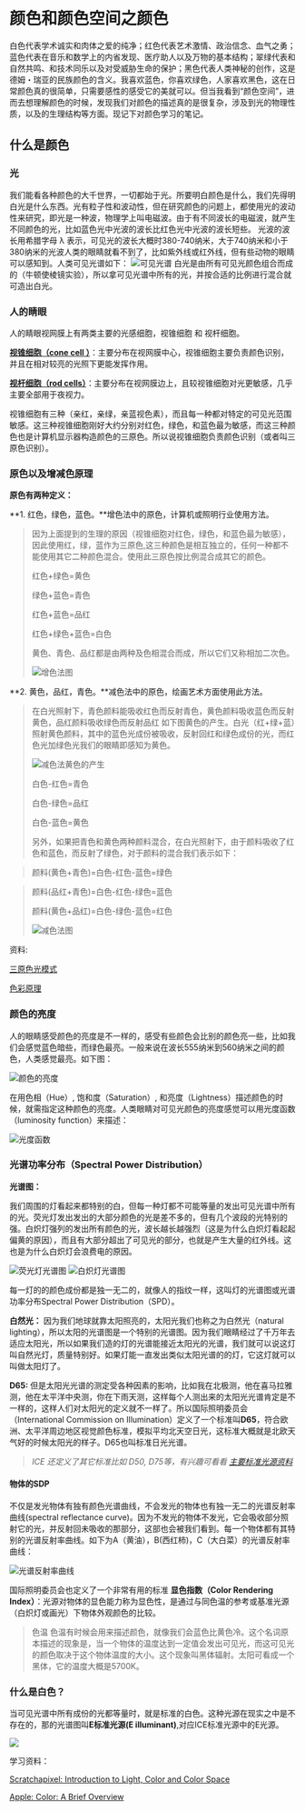 # 颜色和颜色空间之颜色

白色代表学术诚实和肉体之爱的纯净；红色代表艺术激情、政治信念、血气之勇；蓝色代表在音乐和数学上的内省发现、医疗助人以及万物的基本结构；翠绿代表和自然共鸣、和技术同乐以及对受威胁生命的保护；黑色代表人类神秘的创作，这是德姆・瑞亚的民族颜色的含义。我喜欢蓝色，你喜欢绿色，人家喜欢黑色，这在日常颜色真的很简单，只需要感性的感受它的美就可以。但当我看到“颜色空间”，进而去想理解颜色的时候，发现我们对颜色的描述真的是很复杂，涉及到光的物理性质，以及的生理结构等方面。现记下对颜色学习的笔记。

## 什么是颜色
### 光
我们能看各种颜色的大千世界，一切都始于光。所要明白颜色是什么，我们先得明白光是什么东西。光有粒子性和波动性，但在研究颜色的问题上，都使用光的波动性来研究，即光是一种波，物理学上叫电磁波。由于有不同波长的电磁波，就产生不同颜色的光，比如蓝色光中光波的波长比红色光中光波的波长短些。
光波的波长用希腊字母 λ 表示，可见光的波长大概时380-740纳米，大于740纳米和小于380纳米的光波人类的眼睛就看不到了，比如紫外线或红外线，但有些动物的眼睛可以感知到。人类可见光谱如下：
![可见光谱](./source/spectrum1.png)
白光是由所有可见光颜色组合而成的（牛顿使棱镜实验），所以拿可见光谱中所有的光，并按合适的比例进行混合就可造出白光。
### 人的睛眼
人的睛眼视网膜上有两类主要的光感细胞，视锥细胞 和 视杆细胞。

**[视锥细胞（cone cell ）](https://zh.wikipedia.org/wiki/视锥细胞)**：主要分布在视网膜中心，视锥细胞主要负责颜色识别，并且在相对较亮的光照下更能发挥作用。

**[视杆细胞（rod cells）](https://zh.wikipedia.org/wiki/视杆细胞)**：主要分布在视网膜边上，且较视锥细胞对光更敏感，几乎主要全部用于夜视力。

视锥细胞有三种（亲红，亲绿，亲蓝视色素），而且每一种都对特定的可见光范围敏感。这三种视锥细胞刚好大约分别对红色，绿色，和蓝色最为敏感，而这三种颜色也是计算机显示器构造颜色的三原色。所以说视锥细胞负责颜色识别（或者叫三原色识别）。

### 原色以及增减色原理

**原色有两种定义：**

**1. 红色，绿色，蓝色。**增色法中的原色，计算机或照明行业使用方法。
>因为上面提到的生理的原因（视锥细胞对红色，绿色，和蓝色最为敏感），因此使用红，绿，蓝作为三原色,这三种颜色是相互独立的，任何一种都不能使用其它二种颜色混合。使用此三原色按比例混合成其它的颜色。
>
>红色+绿色=黄色
>
>绿色+蓝色=青色
>
>红色+蓝色=品红
>
>红色+绿色+蓝色=白色
>
>黄色、青色、品红都是由两种及色相混合而成，所以它们又称相加二次色。
>
>![增色法图](./source/Additive.png)


**2. 黄色，品红，青色。**减色法中的原色，绘画艺术方面使用此方法。
>在白光照射下，青色颜料能吸收红色而反射青色，黄色颜料吸收蓝色而反射黄色，品红颜料吸收绿色而反射品红
>如下图黄色的产生。白光（红+绿+蓝）照射黄色颜料，其中的蓝色光成份被吸收，反射回红和绿色成份的光，而红色光加绿色光我们的眼睛即感知为黄色。
>
>![减色法黄色的产生](./source/yellow.png)
>
>白色-红色=青色
>
>白色-绿色=品红
>
>白色-蓝色=黄色
>
>另外，如果把青色和黄色两种颜料混合，在白光照射下，由于颜料吸收了红色和蓝色，而反射了绿色，对于颜料的混合我们表示如下：

>颜料(黄色+青色)=白色-红色-蓝色=绿色

>颜料(品红+青色)=白色-红色-绿色=蓝色
>
>颜料(黄色+品红)=白色-绿色-蓝色=红色
>
>![减色法图](./source/Subtractive.png)

资料:

[三原色光模式](https://zh.wikipedia.org/wiki/三原色光模式#RGB.E9.A2.9C.E8.89.B2.E6.A8.A1.E5.9E.8B.E7.90.86.E8.AE.BA.E4.B8.8E.E5.BA.94.E7.94.A8.E7.9A.84.E5.8E.86.E5.8F.B2)

[色彩原理](http://www.ebaomonthly.com/window/photo/lesson/color_01.htm)

### 颜色的亮度
人的眼睛感受颜色的亮度是不一样的，感受有些颜色会比别的颜色亮一些，比如我们会感觉蓝色暗些，而绿色最亮。一般来说在波长555纳米到560纳米之间的颜色，人类感觉最亮。如下图：

![颜色的亮度](./source/spectrum2.png)

在用色相（Hue）, 饱和度（Saturation）, 和亮度（Lightness）描述颜色的时候，就需指定这种颜色的亮度。人类眼睛对可见光颜色的亮度感觉可以用光度函数（luminosity function）来描述：

![光度函数](./source/lumfunc.png)

### 光谱功率分布（Spectral Power Distribution）

**光谱图：**

我们周围的灯看起来都特别的白，但每一种灯都不可能等量的发出可见光谱中所有的光。荧光灯发出发出的大部分颜色的光是差不多的，但有几个波段的光特别的强。白炽灯强列的发出所有颜色的光，波长越长越强烈（这是为什么白炽灯看起起偏黄的原因），而且有大部分超出了可见光的部分，也就是产生大量的红外线。这也是为什么白炽灯会浪费电的原因。

![荧光灯光谱图](./source/Fluorescentlamps.png) ![白炽灯光谱图](./source/Incandescentlight.png)

每一灯的的颜色成份都是独一无二的，就像人的指纹一样，这叫灯的光谱图或光谱功率分布Spectral Power Distribution（SPD）。

**白然光：** 因为我们地球就靠太阳照亮的，太阳光我们也称之为白然光（natural lighting），所以太阳的光谱图是一个特别的光谱图。因为我们眼睛经过了千万年去适应太阳光，所以如果我们造的灯的光谱能接近太阳光的光谱，我们就可以说这灯叫自然光灯，质量特别好。如果灯能一直发出类似太阳光谱的的灯，它这灯就可以叫做太阳灯了。

**D65:** 但是太阳光光谱的测定受各种因素的影响，比如我在北极测，他在喜马拉雅测，他在太平洋中央测，你在下雨天测，这样每个人测出来的太阳光光谱肯定是不一样的，这样人们对太阳光的定义就不一样了。所以国际照明委员会（International Commission on Illumination）定义了一个标准叫**D65**，符合欧洲、太平洋周边地区视觉颜色标准，模拟平均北天空日光，这标准大概就是北欧天气好的时候太阳光的样子。D65也叫标准日光光谱。
>*ICE 还定义了其它标准比如 D50, D75等，有兴趣可看看 [主要标准光源资料](https://en.wikipedia.org/wiki/Standard_illuminant)*

#### 物体的SDP
不仅是发光物体有独有颜色光谱曲线，不会发光的物体也有独一无二的光谱反射率曲线(spectral reflectance curve)。因为不发光的物体不发光，它会吸收部分照射它的光，并反射回未吸收的那部分，这部也会被我们看到。每一个物体都有其特别的光谱反射率曲线。如下为A（黄油），B(西红柿)，C（大白菜）的光谱反射率曲线：

![光谱反射率曲线](./source/spd.png) 

国际照明委员会也定义了一个非常有用的标准 **显色指数（Color Rendering Index）**：光源对物体的显色能力称为显色性，是通过与同色温的参考或基准光源（白炽灯或画光）下物体外观颜色的比较。

>色温
>色温有时候会用来描述颜色，就像我们会蓝色比黄色冷。这个名词原本描述的现象是，当一个物体的温度达到一定值会发出可见光，而这可见光的颜色取决于这个物体温度的大小。这个现象叫黑体辐射。太阳可看成一个黑体，它的温度大概是5700K。

### 什么是白色？
当可见光谱中所有成份的光都等量时，就是标准的白色。这种光源在现实之中是不存在的，那的光谱图叫**E标准光源(E illuminant)**,对应ICE标准光源中的E光源。

![](./source/illuminantE.png)

学习资料：

[Scratchapixel: Introduction to Light, Color and Color Space](http://www.scratchapixel.com/lessons/digital-imaging/colors/introduction)

[Apple: Color: A Brief Overview](https://developer.apple.com/library/content/documentation/GraphicsImaging/Conceptual/csintro/csintro_ovrvw/csintro_ovrvw.html#//apple_ref/doc/uid/TP30001148-CH205-BBCBDGDD)